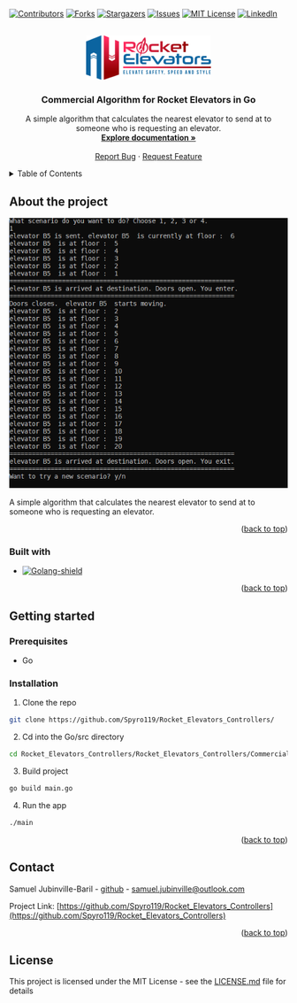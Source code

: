 <a name="readme-top"></a>

[![Contributors][contributors-shield]][contributors-url]
[![Forks][forks-shield]][forks-url]
[![Stargazers][stars-shield]][stars-url]
[![Issues][issues-shield]][issues-url]
[![MIT License][license-shield]][license-url]
[![LinkedIn][linkedin-shield]][linkedin-url]

<!-- PROJECT LOGO -->
<br />
<div align="center">
  <a href="https://github.com/Spyro119/Rocket_Elevators_Controllers">
    <img src="docs/images/logo.png" alt="Logo" height="80">
  </a>

  <h3 align="center">Commercial Algorithm for Rocket Elevators in Go</h3>

  <p align="center">
    A simple algorithm that calculates the nearest elevator to send at to someone who is requesting an elevator.
    <br />
    <a href="#"><strong>Explore documentation »</strong></a>
    <br />
    <br />
    <a href="https://github.com/Spyro119/Rocket_Elevators_Controllers/issues">Report Bug</a>
    ·
    <a href="https://github.com/Spyro119/Rocket_Elevators_Controllers/issues">Request Feature</a>
  </p>
</div>



<!-- TABLE OF CONTENTS -->
<details>
  <summary>Table of Contents</summary>
  <ol>
    <li>
      <a href="#about-the-project">About The Project</a>
      <ul>
        <li><a href="#built-with">Built With</a></li>
      </ul>
    </li>
    <li>
      <a href="#getting-started">Getting Started</a>
      <ul>
        <li><a href="#prerequisites">Prerequisites</a></li>
        <li><a href="#installation">Installation</a></li>
      </ul>
    </li>
    <li><a href="#license">License</a></li>
    <li><a href="#contact">Contact</a></li>
  </ol>
</details>



<!-- ABOUT THE PROJECT -->
## About the project

[![Product Name Screen Shot][product-screenshot]](./docs/images/screenshot.png)

A simple algorithm that calculates the nearest elevator to send at to someone who is requesting an elevator.

<p align="right">(<a href="#readme-top">back to top</a>)</p>


<!-- BUILT WITH -->
### Built with

* [![Golang-shield]][Golang-project-url]

<p align="right">(<a href="#readme-top">back to top</a>)</p>



<!-- GETTING STARTED -->
## Getting started

### Prerequisites

- Go

### Installation

1. Clone the repo
  ```sh
  git clone https://github.com/Spyro119/Rocket_Elevators_Controllers/
  ```
2. Cd into the Go/src directory
  ```sh
  cd Rocket_Elevators_Controllers/Rocket_Elevators_Controllers/Commercial_Controller/Go/src
  ```
3. Build project
 ```sh
 go build main.go
 ```
4. Run the app
 ```sh
 ./main
 ```

<p align="right">(<a href="#readme-top">back to top</a>)</p>



<!-- CONTACT -->
## Contact

Samuel Jubinville-Baril - [github](https://github.com/Spyro119) - samuel.jubinville@outlook.com

Project Link: [https://github.com/Spyro119/Rocket_Elevators_Controllers](https://github.com/Spyro119/Rocket_Elevators_Controllers)

<p align="right">(<a href="#readme-top">back to top</a>)</p>



<!-- MARKDOWN LINKS & IMAGES -->
<!-- https://www.markdownguide.org/basic-syntax/#reference-style-links -->
<!-- GITHUB URLS -->
[contributors-shield]: https://img.shields.io/github/contributors/othneildrew/VIP.svg?style=for-the-badge
[contributors-url]: https://github.com/Spyro119/Rocket_Elevators_Controllers/graphs/contributors
[forks-shield]: https://img.shields.io/github/forks/othneildrew/VIP.svg?style=for-the-badge
[forks-url]: https://github.com/Spyro119/Rocket_Elevators_Controllers/network/members
[stars-shield]: https://img.shields.io/github/stars/othneildrew/VIP.svg?style=for-the-badge
[stars-url]: https://github.com/Spyro119/Rocket_Elevators_Controllers/stargazers
[issues-shield]: https://img.shields.io/github/issues/othneildrew/VIP.svg?style=for-the-badge
[issues-url]: https://github.com/Spyro119/Rocket_Elevators_Controllers/issues
[license-shield]: https://img.shields.io/github/license/Spyro119/Rocket_Elevators_Controllers.svg?style=for-the-badge
[license-url]: https://github.com/Spyro119/Rocket_Elevators_Controllers/blob/master/LICENSE.txt
[linkedin-shield]: https://img.shields.io/badge/-LinkedIn-black.svg?style=for-the-badge&logo=linkedin&colorB=555
[linkedin-url]: https://www.linkedin.com/in/samuel-jubinville-baril-bbb5601a4/
[product-name]: Rocket_Elevators_Controllers
[product-screenshot]: docs/images/screenshot.png
[Product-name-screenshot]: Rocket_Elevators_Controllers
[Golang-shield]: https://img.shields.io/badge/go-%2300ADD8.svg?style=for-the-badge&logo=go&logoColor=white
[Java-shield]: https://img.shields.io/badge/java-%23ED8B00.svg?style=for-the-badge&logo=openjdk&logoColor=white
[python-shield]: https://img.shields.io/badge/python-3670A0?style=for-the-badge&logo=python&logoColor=ffdd54
[javascript-shield]: https://img.shields.io/badge/javascript-%23323330.svg?style=for-the-badge&logo=javascript&logoColor=%23F7DF1E


<!-- REPO URLS -->
[Dotnet-project-url]: Commercial_Controller/C%23
[Golang-project-url]: Commercial_Controller/Go
[Java-project-url]: Commercial_Controller/Java
[Python-project-url]: Residential_Controller/python
[Javascript-project-url]: Residential_Controller/js


<!-- FRAMEWORK AND LIBRARY URLS -->
[Python-shield]: https://img.shields.io/pypi/pyversions/FastAPI?logo=python
[Python-url]: (https://www.python.org/)
[Dotnet-shield]: https://img.shields.io/badge/.NET-5C2D91?style=for-the-badge&logo=.net&logoColor=white
[Dotnet-url]: https://dotnet.microsoft.com/en-us/
[Vue-shield]: https://img.shields.io/badge/Vue.js-35495E?style=for-the-badge&logo=vuedotjs&logoColor=4FC08D
[Vue-url]: https://vuejs.org/

## License

This project is licensed under the MIT License - see the [LICENSE.md](LICENSE) file for details